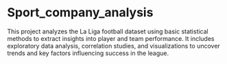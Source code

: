 # Sport_company_analysis
This project analyzes the La Liga football dataset using basic statistical methods to extract insights into player and team performance. It includes exploratory data analysis, correlation studies, and visualizations to uncover trends and key factors influencing success in the league.
